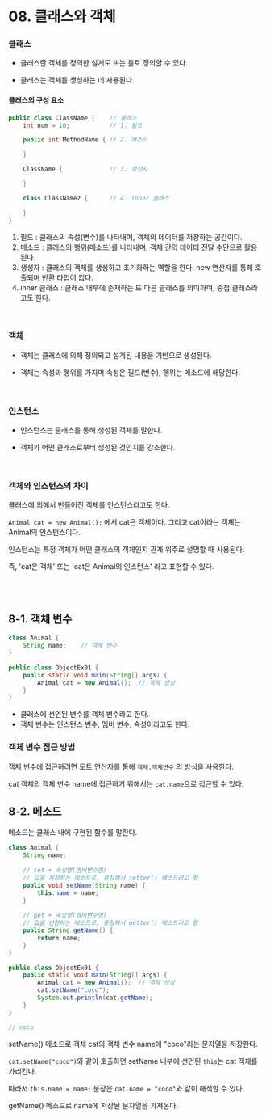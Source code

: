 # 08. 클래스와 객체

### 클래스

- 클래스란 객체를 정의한 설계도 또는 틀로 정의할 수 있다.

- 클래스는 객체를 생성하는 데 사용된다.

#### 클래스의 구성 요소

```java
public class ClassName {    // 클래스
    int num = 10;           // 1. 필드

    public int MethodName { // 2. 메소드

    }

    ClassName {             // 3. 생성자

    }

    class ClassName2 {      // 4. inner 클래스

    }
}
```

1. 필드 : 클래스의 속성(변수)를 나타내며, 객체의 데이터를 저장하는 공간이다.
2. 메소드 : 클래스의 행위(메소드)를 나타내며, 객체 간의 데이터 전달 수단으로 활용된다.
3. 생성자 : 클래스의 객체를 생성하고 초기화하는 역할을 한다. new 연산자를 통해 호출되며 반환 타입이 없다.
4. inner 클래스 : 클래스 내부에 존재하는 또 다른 클래스를 의미하며, 중첩 클래스라고도 한다.

</br>

### 객체

- 객체는 클래스에 의해 정의되고 설계된 내용을 기반으로 생성된다.

- 객체는 속성과 행위를 가지며 속성은 필드(변수), 행위는 메소드에 해당한다.

</br>

### 인스턴스

- 인스턴스는 클래스를 통해 생성된 객체를 말한다.

- 객체가 어떤 클래스로부터 생성된 것인지를 강조한다.

</br>

### 객체와 인스턴스의 차이

클래스에 의해서 만들어진 객체를 인스턴스라고도 한다. 

`Animal cat = new Animal();` 에서 cat은 객체이다. 그리고 cat이라는 객체는 Animal의 인스턴스이다.

인스턴스는 특정 객체가 어떤 클래스의 객체인지 관계 위주로 설명할 때 사용된다.

즉, 'cat은 객체' 또는 'cat은 Animal의 인스턴스' 라고 표현할 수 있다.

</br></br>

## 8-1. 객체 변수

```java
class Animal {
    String name;    // 객체 변수
}

public class ObjectEx01 {
    public static void main(String[] args) {
        Animal cat = new Animal();  // 객체 생성
    }
}
```
- 클래스에 선언된 변수를 객체 변수라고 한다.
- 객체 변수는 인스턴스 변수, 멤버 변수, 속성이라고도 한다.

### 객체 변수 접근 방법

객체 변수에 접근하려면 도트 연산자를 통해 `객체.객체변수` 의 방식을 사용한다.

cat 객체의 객체 변수 name에 접근하기 위해서는 `cat.name`으로 접근할 수 있다.

## 8-2. 메소드

메소드는 클래스 내에 구현된 함수를 말한다.

```java
class Animal {
    String name;
	
	// set + 속성명(멤버변수명)
	// 값을 저장하는 메소드로, 통칭해서 setter() 메소드라고 함
	public void setName(String name) {	
		this.name = name;
	}
	
	// get + 속성명(멤버변수명)
	// 값을 반환하는 메소드로, 통칭해서 getter() 메소드라고 함
	public String getName() {				
		return name;
	}
}

public class ObjectEx01 {
    public static void main(String[] args) {
        Animal cat = new Animal();  // 객체 생성
        cat.setName("coco");
        System.out.println(cat.getName);
    }
}

// coco
```
setName() 메소드로 객체 cat의 객체 변수 name에 "coco"라는 문자열을 저장한다.

`cat.setName("coco")`와 같이 호출하면 setName 내부에 선언된 `this`는 cat 객체를 가리킨다.

따라서 `this.name = name;` 문장은 `cat.name = "coco"`와 같이 해석할 수 있다.

getName() 메소드로 name에 저장된 문자열을 가져온다.



